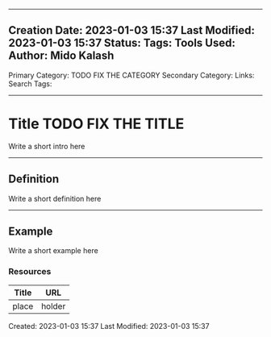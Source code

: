 
---
Creation Date: 2023-01-03 15:37
Last Modified: 2023-01-03 15:37
Status:
Tags:
Tools Used: 
Author: Mido Kalash
---

Primary Category: TODO FIX THE CATEGORY
Secondary Category: 
Links: 
Search Tags:

---
# Title TODO FIX THE TITLE


Write a short intro here


---
## Definition

Write a short definition here

---
## Example

Write a short example here



### Resources

| **Title** | **URL** |
| ----- | ---- |
| place | holder |



Created: 2023-01-03 15:37
Last Modified: 2023-01-03 15:37